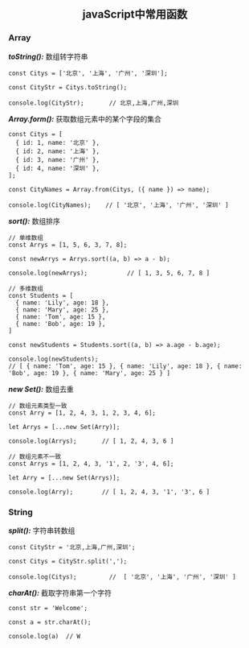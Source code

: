 <h2 align="center">javaScript中常用函数</h2>

### Array

***toString():*** 数组转字符串

```
const Citys = ['北京', '上海', '广州', '深圳'];

const CityStr = Citys.toString();

console.log(CityStr);       // 北京,上海,广州,深圳
```

***Array.form():*** 获取数组元素中的某个字段的集合

```
const Citys = [
  { id: 1, name: '北京' },
  { id: 2, name: '上海' },
  { id: 3, name: '广州' },
  { id: 4, name: '深圳' },
];

const CityNames = Array.from(Citys, ({ name }) => name);

console.log(CityNames);    // [ '北京', '上海', '广州', '深圳' ]
```

***sort():*** 数组排序

```
// 单维数组
const Arrys = [1, 5, 6, 3, 7, 8];

const newArrys = Arrys.sort((a, b) => a - b);

console.log(newArrys);           // [ 1, 3, 5, 6, 7, 8 ]   

// 多维数组
const Students = [
  { name: 'Lily', age: 18 },
  { name: 'Mary', age: 25 },
  { name: 'Tom', age: 15 },
  { name: 'Bob', age: 19 },
]

const newStudents = Students.sort((a, b) => a.age - b.age);

console.log(newStudents);
// [ { name: 'Tom', age: 15 }, { name: 'Lily', age: 18 }, { name: 'Bob', age: 19 }, { name: 'Mary', age: 25 } ]
```

***new Set():*** 数组去重

```
// 数组元素类型一致
const Arry = [1, 2, 4, 3, 1, 2, 3, 4, 6];

let Arrys = [...new Set(Arry)];

console.log(Arrys);       // [ 1, 2, 4, 3, 6 ]

// 数组元素不一致
const Arrys = [1, 2, 4, 3, '1', 2, '3', 4, 6];

let Arry = [...new Set(Arrys)];

console.log(Arry);        // [ 1, 2, 4, 3, '1', '3', 6 ]
```

### String

***split():*** 字符串转数组

```
const CityStr = '北京,上海,广州,深圳';

const Citys = CityStr.split(',');

console.log(Citys);         //  [ '北京', '上海', '广州', '深圳' ]
```

***charAt():*** 截取字符串第一个字符

```
const str = 'Welcome';

const a = str.charAt();

console.log(a)  // W
```